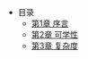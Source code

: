 - 目录
  - [第1章 序言](chapter1/chapter1.md)
  - [第2章 可学性](chapter2/chapter2.md)
  - [第3章 复杂度](chapter3/chapter3.md)


